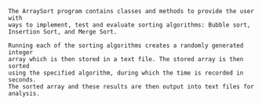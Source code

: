 
    The ArraySort program contains classes and methods to provide the user with
    ways to implement, test and evaluate sorting algorithms: Bubble sort, 
    Insertion Sort, and Merge Sort. 

    Running each of the sorting algorithms creates a randomly generated integer
    array which is then stored in a text file. The stored array is then sorted
    using the specified algorithm, during which the time is recorded in seconds.
    The sorted array and these results are then output into text files for analysis. 
